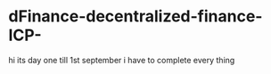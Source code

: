 # dFinance-decentralized-finance-ICP-
hi its day one till 1st september i have to complete every thing
